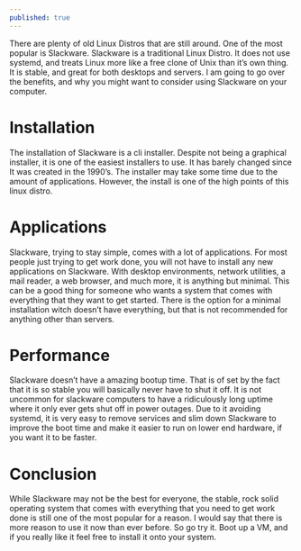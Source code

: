 ```yaml
---
published: true
---
```

There are plenty of old Linux Distros that are still around. One of the most popular is Slackware. Slackware is a traditional Linux Distro. It does not use systemd, and treats Linux more like a free clone of Unix than it’s own thing. It is stable, and great for both desktops and servers. I am going to go over the benefits, and why you might want to consider using Slackware on your computer. 

# Installation 

The installation of Slackware is a cli installer. Despite not being a graphical installer, it is one of the easiest installers to use. It has barely changed since It was created in the 1990’s. The installer may take some time due to the amount of applications. However, the install is one of the high points of this linux distro.   

# Applications 

Slackware, trying to stay simple, comes with a lot of applications. For most people just trying to get work done, you will not have to install any new applications on Slackware. With desktop environments, network utilities, a mail reader, a web browser, and much more, it is anything but minimal. This can be a good thing for someone who wants a system that comes with everything that they want to get started. There is the option for a minimal installation witch doesn’t have everything, but that is not recommended for anything other than servers. 

# Performance

Slackware doesn’t have a amazing bootup time. That is of set by the fact that it is so stable you will basically never have to shut it off. It is not uncommon for slackware computers to have a ridiculously long uptime where it only ever gets shut off in power outages. Due to it avoiding systemd, it is very easy to remove services and slim down Slackware to improve the boot time and make it easier to run on lower end hardware, if you want it to be faster. 

# Conclusion 

While Slackware may not be the best for everyone, the stable, rock solid operating system that comes with everything that you need to get work done is still one of the most popular for a reason. I would say that there is more reason to use it now than ever before. So go try it. Boot up a VM, and if you really like it feel free to install it onto your system.
